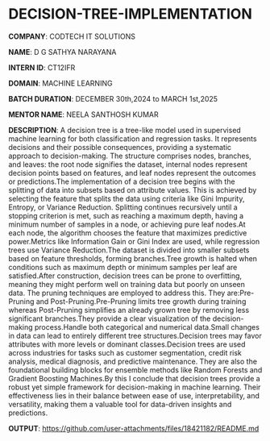 # DECISION-TREE-IMPLEMENTATION

**COMPANY**: CODTECH IT SOLUTIONS

**NAME**: D G SATHYA NARAYANA

**INTERN ID**: CT12IFR

**DOMAIN**: MACHINE LEARNING

**BATCH DURATION**: DECEMBER 30th,2024 to MARCH 1st,2025

**MENTOR NAME**: NEELA SANTHOSH KUMAR

**DESCRIPTION**: A decision tree is a tree-like model used in supervised machine learning for both classification and regression tasks. It represents decisions and their possible consequences, providing a systematic approach to decision-making. The structure comprises nodes, branches, and leaves: the root node signifies the dataset, internal nodes represent decision points based on features, and leaf nodes represent the outcomes or predictions.The implementation of a decision tree begins with the splitting of data into subsets based on attribute values. This is achieved by selecting the feature that splits the data using criteria like Gini Impurity, Entropy, or Variance Reduction. Splitting continues recursively until a stopping criterion is met, such as reaching a maximum depth, having a minimum number of samples in a node, or achieving pure leaf nodes.At each node, the algorithm chooses the feature that maximizes predictive power.Metrics like Information Gain or Gini Index are used, while regression trees use Variance Reduction.The dataset is divided into smaller subsets based on feature thresholds, forming branches.Tree growth is halted when conditions such as maximum depth or minimum samples per leaf are satisfied.After construction, decision trees can be prone to overfitting, meaning they might perform well on training data but poorly on unseen data. The pruning techniques are employed to address this. They are:Pre-Pruning and Post-Pruning.Pre-Pruning limits tree growth during training whereas Post-Pruning simplifies an already grown tree by removing less significant branches.They provide a clear visualization of the decision-making process.Handle both categorical and numerical data.Small changes in data can lead to entirely different tree structures.Decision trees may favor attributes with more levels or dominant classes.Decision trees are used across industries for tasks such as customer segmentation, credit risk analysis, medical diagnosis, and predictive maintenance. They are also the foundational building blocks for ensemble methods like Random Forests and Gradient Boosting Machines.By this I conclude that decision trees provide a robust yet simple framework for decision-making in machine learning. Their effectiveness lies in their balance between ease of use, interpretability, and versatility, making them a valuable tool for data-driven insights and predictions. 


**OUTPUT**:
https://github.com/user-attachments/files/18421182/README.md
